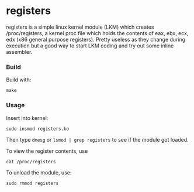 # registers
registers is a simple linux kernel module (LKM) which creates /proc/registers, a 
kernel proc file which holds the contents of eax, ebx, ecx, edx (x86 general 
purpose registers).
Pretty useless as they change during execution but a good way to start LKM coding and try out some inline assembler.

### Build

Build with:
```shell
make
```

### Usage

Insert into kernel:
```shell
sudo insmod registers.ko
```

Then type `dmesg` or `lsmod | grep registers` to see if the module got loaded.

To view the register contents, use 
```shell
cat /proc/registers
```

To unload the module, use:
```shell
sudo rmmod registers
```
